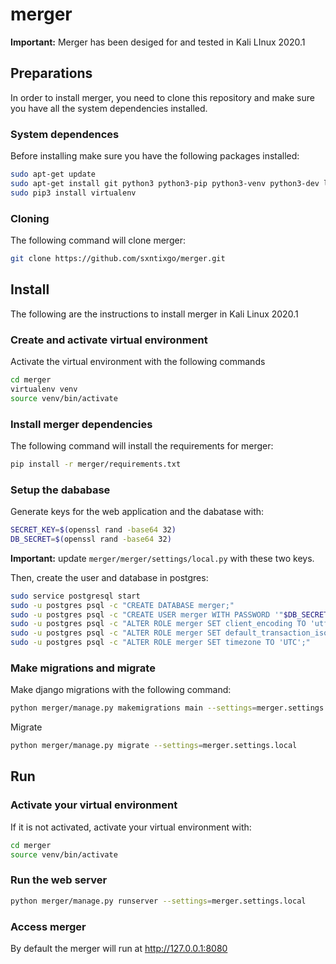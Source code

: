 # merger
**Important:** Merger has been desiged for and tested in Kali LInux 2020.1

## Preparations
In order to install merger, you need to clone this repository and make sure you have all the system dependencies installed.

### System dependences

Before installing make sure you have the following packages installed:

```bash
sudo apt-get update
sudo apt-get install git python3 python3-pip python3-venv python3-dev libpq-dev postgresql openssl -y
sudo pip3 install virtualenv
```

### Cloning

The following command will clone merger:

```bash
git clone https://github.com/sxntixgo/merger.git
```

## Install
The following are the instructions to install merger in Kali Linux 2020.1

### Create and activate virtual environment

Activate the virtual environment with the following commands

```bash
cd merger
virtualenv venv
source venv/bin/activate
```

### Install merger dependencies

The following command will install the requirements for merger:

```bash
pip install -r merger/requirements.txt
```

### Setup the dababase

Generate keys for the web application and the dabatase with:

```bash
SECRET_KEY=$(openssl rand -base64 32)
DB_SECRET=$(openssl rand -base64 32)
```

**Important:** update `merger/merger/settings/local.py` with these two keys.

Then, create the user and database in postgres:

```bash
sudo service postgresql start
sudo -u postgres psql -c "CREATE DATABASE merger;"
sudo -u postgres psql -c "CREATE USER merger WITH PASSWORD '"$DB_SECRET"';"
sudo -u postgres psql -c "ALTER ROLE merger SET client_encoding TO 'utf8';"
sudo -u postgres psql -c "ALTER ROLE merger SET default_transaction_isolation TO 'read committed';"
sudo -u postgres psql -c "ALTER ROLE merger SET timezone TO 'UTC';"
```

### Make migrations and migrate

Make django migrations with the following command:

```bash
python merger/manage.py makemigrations main --settings=merger.settings.local
```

Migrate

```bash
python merger/manage.py migrate --settings=merger.settings.local
```

## Run

### Activate your virtual environment
If it is not activated, activate your virtual environment with:

```bash
cd merger
source venv/bin/activate
```

### Run the web server
```bash
python merger/manage.py runserver --settings=merger.settings.local
```

### Access merger
By default the merger will run at http://127.0.0.1:8080